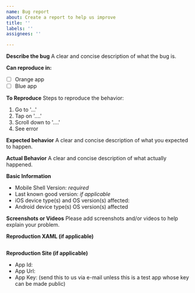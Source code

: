 ```yaml
---
name: Bug report
about: Create a report to help us improve
title: ''
labels: ''
assignees: ''

---
```


**Describe the bug**
A clear and concise description of what the bug is.

**Can reproduce in:**
- [ ] Orange app
- [ ] Blue app

**To Reproduce**
Steps to reproduce the behavior:
1. Go to '...'
2. Tap on '....'
3. Scroll down to '....'
4. See error

**Expected behavior**
A clear and concise description of what you expected to happen.

**Actual Behavior**
A clear and concise description of what actually happened.

**Basic Information**
- Mobile Shell Version: _required_
- Last known good version: _if applicable_
- iOS device type(s) and OS version(s) affected: 
- Android device type(s) OS version(s) affected

**Screenshots or Videos**
Please add screenshots and/or videos to help explain your problem.

**Reproduction XAML (if applicable)**

<!-- If your bug requires any XAML to reproduce, please put it inside the code block below. -->
```xml
```

**Reproduction Site (if applicable)**

- App Id: 
- App Url: 
- App Key: (send this to us via e-mail unless this is a test app whose key can be made public)
